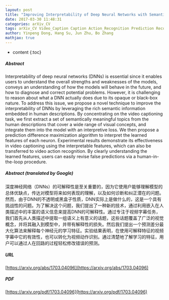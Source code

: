 ```yaml
---
layout: post
title: "Improving Interpretability of Deep Neural Networks with Semantic Information"
date: 2017-03-30 11:48:31
categories: arXiv_CV
tags: arXiv_CV Video_Caption Caption Action_Recognition Prediction Recognition
author: Yinpeng Dong, Hang Su, Jun Zhu, Bo Zhang
mathjax: true
---
```


* content
{:toc}

##### Abstract
Interpretability of deep neural networks (DNNs) is essential since it enables users to understand the overall strengths and weaknesses of the models, conveys an understanding of how the models will behave in the future, and how to diagnose and correct potential problems. However, it is challenging to reason about what a DNN actually does due to its opaque or black-box nature. To address this issue, we propose a novel technique to improve the interpretability of DNNs by leveraging the rich semantic information embedded in human descriptions. By concentrating on the video captioning task, we first extract a set of semantically meaningful topics from the human descriptions that cover a wide range of visual concepts, and integrate them into the model with an interpretive loss. We then propose a prediction difference maximization algorithm to interpret the learned features of each neuron. Experimental results demonstrate its effectiveness in video captioning using the interpretable features, which can also be transferred to video action recognition. By clearly understanding the learned features, users can easily revise false predictions via a human-in-the-loop procedure.

##### Abstract (translated by Google)
深度神经网络（DNNs）的可解释性是至关重要的，因为它使用户能够理解模型的总体优缺点，传达对模型将来如何表现的理解，以及如何诊断和纠正潜在的问题。然而，由于DNN的不透明或黑盒子性质，DNN实际上是做什么的，这是一个具有挑战性的问题。为了解决这个问题，我们提出了一种新的技术，通过利用嵌入在人类描述中的丰富的语义信息来提高DNN的可解释性。通过专注于视频字幕任务，我们首先从人类描述中提取一组语义上有意义的话题，这些话题覆盖了广泛的视觉概念，并将其融入到模型中，并带有解释性的损失。然后我们提出一个预测差分最大化算法来解释每个神经元的学习特征。实验结果表明，在使用可解释特征的视频字幕中它的有效性，也可以转化为视频动作识别。通过清楚地了解学习的特征，用户可以通过人在回路的过程轻松修改错误的预测。

##### URL
[https://arxiv.org/abs/1703.04096](https://arxiv.org/abs/1703.04096)

##### PDF
[https://arxiv.org/pdf/1703.04096](https://arxiv.org/pdf/1703.04096)

